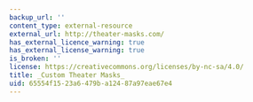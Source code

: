 ```yaml
---
backup_url: ''
content_type: external-resource
external_url: http://theater-masks.com/
has_external_licence_warning: true
has_external_license_warning: true
is_broken: ''
license: https://creativecommons.org/licenses/by-nc-sa/4.0/
title: _Custom Theater Masks_
uid: 65554f15-23a6-479b-a124-87a97eae67e4
---
```

